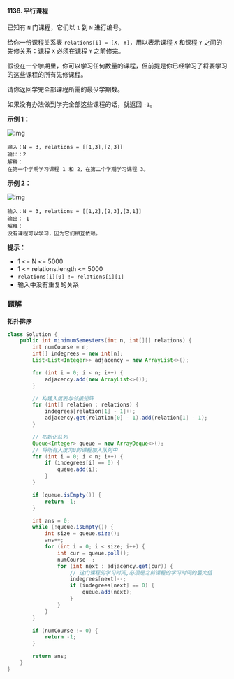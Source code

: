 #### 1136. 平行课程

已知有 `N` 门课程，它们以 `1` 到 `N` 进行编号。

给你一份课程关系表 `relations[i] = [X, Y]`，用以表示课程 `X` 和课程 `Y` 之间的先修关系：课程 `X` 必须在课程 `Y` 之前修完。

假设在一个学期里，你可以学习任何数量的课程，但前提是你已经学习了将要学习的这些课程的所有先修课程。

请你返回学完全部课程所需的最少学期数。

如果没有办法做到学完全部这些课程的话，就返回 `-1`。

**示例 1：**

![img](http://gitlab.wsh-study.com/xp-study/LeeteCode/-/blob/master/数据结构/基础数据结构/图/images/平行课程/1.jpg)

```shell
输入：N = 3, relations = [[1,3],[2,3]]
输出：2
解释：
在第一个学期学习课程 1 和 2，在第二个学期学习课程 3。
```

**示例 2：**

![img](http://gitlab.wsh-study.com/xp-study/LeeteCode/-/blob/master/数据结构/基础数据结构/图/images/平行课程/2.jpg)

```shell
输入：N = 3, relations = [[1,2],[2,3],[3,1]]
输出：-1
解释：
没有课程可以学习，因为它们相互依赖。
```

**提示：**

* 1 <= N <= 5000
* 1 <= relations.length <= 5000
* `relations[i][0] != relations[i][1]`
* 输入中没有重复的关系

### 题解

**拓扑排序**

```java
class Solution {
    public int minimumSemesters(int n, int[][] relations) {
        int numCourse = n;
        int[] indegrees = new int[n];
        List<List<Integer>> adjacency = new ArrayList<>();

        for (int i = 0; i < n; i++) {
            adjacency.add(new ArrayList<>());
        }

        // 构建入度表与邻接矩阵
        for (int[] relation : relations) {
            indegrees[relation[1] - 1]++;
            adjacency.get(relation[0] - 1).add(relation[1] - 1);
        }

        // 初始化队列
        Queue<Integer> queue = new ArrayDeque<>();
        // 将所有入度为0的课程加入队列中
        for (int i = 0; i < n; i++) {
            if (indegrees[i] == 0) {
                queue.add(i);
            }
        }

        if (queue.isEmpty()) {
            return -1;
        }

        int ans = 0;
        while (!queue.isEmpty()) {
            int size = queue.size();
            ans++;
            for (int i = 0; i < size; i++) {
                int cur = queue.poll();
                numCourse--;
                for (int next : adjacency.get(cur)) {
                    // 这门课程的学习时间,必须是之前课程的学习时间的最大值
                    indegrees[next]--;
                    if (indegrees[next] == 0) {
                        queue.add(next);
                    }
                }
            }
        }

        if (numCourse != 0) {
            return -1;
        }

        return ans;
    }
}
```

